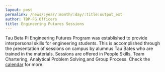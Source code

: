 ```yaml
---
layout: post
permalink: /news/:year/:month/:day/:title:output_ext
author: TBP-FG Officers
title: Engineering Futures Sessions
---
```


Tau Beta Pi Engineering Futures Program was established to provide interpersonal skills for engineering students. This is accomplished through the presentation of sessions on campus by alumnus Tau Bates who are trained in the materials. Sessions are offered in People Skills, Team Chartering, Analytical Problem Solving,and Group Process. Check the <a href="calendar.html">calendar</a> for more.